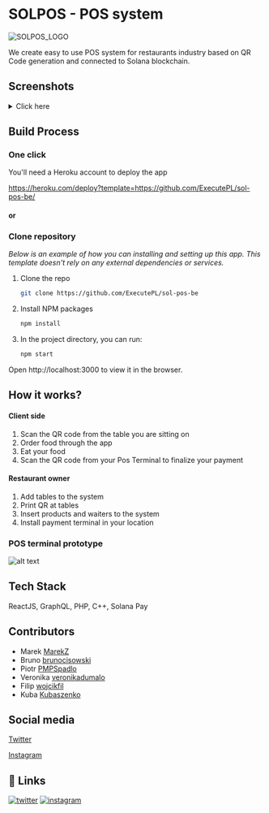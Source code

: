 # SOLPOS - POS system
![SOLPOS_LOGO](https://user-images.githubusercontent.com/94838246/184983416-27982fe5-2c02-4c68-b6c6-d34e20b9464a.png)

We create easy to use POS system for 
restaurants industry based on QR Code 
generation and connected to Solana 
blockchain.

## Screenshots

<details>
  <summary>Click here</summary>
  
![Tables](https://user-images.githubusercontent.com/94838246/185071204-8d68041a-ef4d-4eb5-a933-83f6c2cf8d7f.png)
![Tables_1](https://user-images.githubusercontent.com/94838246/185071185-be490b77-888c-4281-9dd1-1c6f60053412.png)
![Products](https://user-images.githubusercontent.com/94838246/185071202-e1fb9ee9-c9cf-4829-86b5-385d77f21356.png)
![Waiters](https://user-images.githubusercontent.com/94838246/185071197-b2155120-1461-4dec-a190-2583c939a20a.png)
![Waiters_1](https://user-images.githubusercontent.com/94838246/185071200-55bc0408-9ef5-4ea6-a9d0-57af857c66f6.png)
![Transactions](https://user-images.githubusercontent.com/94838246/185071194-b33c3576-2ff1-4940-a893-5b468eb32ea6.png)

</details>

## Build Process

### One click

You'll need a Heroku account to deploy the app

https://heroku.com/deploy?template=https://github.com/ExecutePL/sol-pos-be/

#### or

### Clone repository
_Below is an example of how you can installing and setting up this app. This template doesn't rely on any external dependencies or services._

1. Clone the repo
   ```sh
   git clone https://github.com/ExecutePL/sol-pos-be
   ```
2. Install NPM packages
   ```sh
   npm install
   ```
3. In the project directory, you can run:
   ```js
   npm start
   ```
Open http://localhost:3000 to view it in the browser.

## How it works?

#### Client side

1. Scan the QR code from the table you are sitting on
2. Order food through the app
3. Eat your food
4. Scan the QR code from your Pos Terminal to finalize your payment

#### Restaurant owner

1. Add tables to the system
2. Print QR at tables
3. Insert products and waiters to the  system
4. Install payment terminal in your location

### POS terminal prototype
![alt text](https://user-images.githubusercontent.com/94838246/184988472-a0417265-3a27-4be8-ab1c-2f33b2f0f07c.png)

## Tech Stack

ReactJS, GraphQL, PHP, C++, Solana Pay

## Contributors

- Marek [MarekZ](https://github.com/katakumby)
- Bruno [brunocisowski](https://github.com/brunocisowski)
- Piotr [PMPSpadlo](https://github.com/PMPSpadlo)
- Veronika [veronikadumalo](https://github.com/veronikadumalo)
- Filip [wojcikfil](https://github.com/wojcikfil)
- Kuba [Kubaszenko](https://github.com/Kubaszenko)

## Social media

[Twitter](https://twitter.com/real_solpos)

[Instagram](https://www.instagram.com/real_solpos/)

## 🔗 Links
[![twitter](https://img.shields.io/badge/Tweet--lightgrey?logo=twitter&style=for-the-badge)](https://twitter.com/real_solpos)
[![instagram](https://img.shields.io/badge/Instagram-E4405F?style=for-the-badge&logo=instagram&logoColor=white)](https://www.instagram.com/real_solpos)

